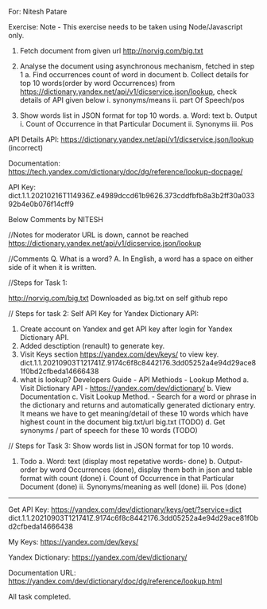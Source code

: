 For: Nitesh Patare

Exercise:
Note - This exercise needs to be taken using Node/Javascript only.

1. Fetch document from given url http://norvig.com/big.txt

2. Analyse the document using asynchronous mechanism, fetched in step 1
   a. Find occurrences count of word in document
   b. Collect details for top 10 words(order by word Occurrences) from
   https://dictionary.yandex.net/api/v1/dicservice.json/lookup, check details of API given below
   i. synonyms/means
   ii. part Of Speech/pos
3. Show words list in JSON format for top 10 words.
   a. Word: text
   b. Output
   i. Count of Occurrence in that Particular Document
   ii. Synonyms
   iii. Pos

API Details
API: https://dictionary.yandex.net/api/v1/dicservice.json/lookup (incorrect)

Documentation:
https://tech.yandex.com/dictionary/doc/dg/reference/lookup-docpage/

API Key:
dict.1.1.20210216T114936Z.e4989dccd61b9626.373cddfbfb8a3b2ff30a03392b4e0b076f14cff9

Below Comments by NITESH

//Notes for moderator
URL is down, cannot be reached
https://dictionary.yandex.net/api/v1/dicservice.json/lookup

//Comments
Q. What is a word?
A. In English, a word has a space on either side of it when it is written.

//Steps for Task 1:

http://norvig.com/big.txt
Downloaded as big.txt on self github repo

// Steps for task 2: Self API Key for Yandex Dictionary API:

1. Create account on Yandex and get API key after login for Yandex Dictionary API.
2. Added desctiption (renault) to generate key.
3. Visit Keys section https://yandex.com/dev/keys/ to view key.
   dict.1.1.20210903T121741Z.9174c6f8c8442176.3dd05252a4e94d29ace81f0bd2cfbeda14666438
4. what is lookup?
   Developers Guide - API Methiods - Lookup Method
   a. Visit Dictionary API - https://yandex.com/dev/dictionary/
   b. View Documentation
   c. Visit Lookup Method. - Search for a word or phrase in the dictionary and returns and automatically generated dictionary entry. It means we have to get meaning/detail of these 10 words which have highest count in the document big.txt/url big.txt (TODO)
   d. Get synonyms / part of speech for these 10 words (TODO)

// Steps for Task 3: Show words list in JSON format for top 10 words.

1. Todo
   a. Word: text (display most repetative words- done)
   b. Output- order by word Occurrences (done), display them both in json and table format with count (done)
   i. Count of Occurrence in that Particular Document (done)
   ii. Synonyms/meaning as well (done)
   iii. Pos (done)

---

Get API Key: https://yandex.com/dev/dictionary/keys/get/?service=dict
dict.1.1.20210903T121741Z.9174c6f8c8442176.3dd05252a4e94d29ace81f0bd2cfbeda14666438

My Keys: https://yandex.com/dev/keys/

Yandex Dictionary: https://yandex.com/dev/dictionary/

Documentation URL:
https://yandex.com/dev/dictionary/doc/dg/reference/lookup.html

All task completed.

